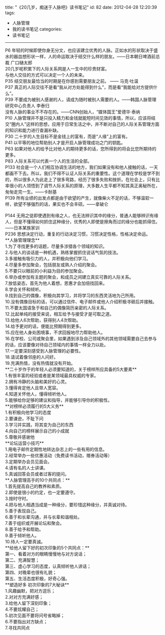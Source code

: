 title: "《20几岁，痴迷于人脉吧》读书笔记"
id: 82
date: 2012-04-28 12:20:39
tags: 
- 人脉管理
- 我的读书笔记
categories: 
- 读书笔记
---

<div>P6 年轻的时候即使你身无分文，也应该建立优秀的人脉。正如水的形状取决于盛水的器皿想形状一样，人的命运取决于结交什么样的朋友。——日本朝日啤酒前总裁 广口樋太郎</div>
<div>20几岁呢积累下的人际关系网是人一生中的珍贵财富。</div>
<div>与他人交往的方式可以决定一个人的未来。</div>
<div>P35 结交朋友最恰当的时期是在你感到需要朋友之前。 —— 马克·吐温</div>
<div>P37 真正的人际交往不是看“我从对方处能得到什么”，而是看“我能给对方提供什么”。</div>
<div>P39 不要成为被别人感谢的人，请成为随时被别人需要的人。——韩国人脉管理研究中心负责人 李泰归</div>
<div>没有人脉的事业不不存在的。——CNN创始人，“媒体国王”爱德华·泰纳</div>
<!--more-->
<div>P10 人脉管理并不是只投入精力和金钱就能短时间见效的事情，所以，应该将结交“圈内人”这样的思想，应用于日常生活之中，并不断对自己的人际关系管理方面的知识和能力进行查漏补缺。</div>
<div>P30 二十岁的人生目标不是金钱上的富有，而是“人缘”上的富有。</div>
<div>P41 以平等的地位帮助别人才是开启人脉管理成功之门的钥匙。</div>
<div>P63 如果对他人的给予比对他人的期待更多的话，您所得到的将会比您所期待的更多。</div>
<div>P83 人际关系可以代表一个人的生活的全部。</div>
<div>P133 社会是一个人们相互协调生活的地方，我们如果没有和他人接触的话，一天都画不下去。所以，我们不得不认证人际关系的重要性。这个道理在学校是学不到的，所以很多人为此走上了很多弯路，经历了很多失败和挫折。在社会上，只有比率很小的人领悟到了调节人际关系的原理，大多数人生平都不知其真正奥秘所在，匆匆走完一生。——卡耐基</div>
<div>P139 所有业绩的出发点都是由于欲望的产生，就像柴火不足的话，不够温软一样，欲望不够强烈的话，果实也不会丰硕。——拿破仑</div>
&nbsp;
<div>P144 无用之徒即使遇到有缘之人，也无法辨识其中的缘分，普通人能够辨识有缘人，但是不懂得如何抓住这种缘分，优秀的人即使是擦角而过的缘分也能抓得住。——日本某族家训</div>
<div>P236 思想决定行动，重复的行动决定习惯，习惯决定性格，性格决定命运。</div>
<div>**人脉管理理念**</div>
<div>1.为了寻找更多的话题，尽量多涉猎各个领域的知识。</div>
<div>2.与他人的谈话是一种机遇，熟练掌握抓住说话气氛的技法。</div>
<div>3.多接触有吸引力的人，并积极向他们学习。</div>
<div>4.尽量多参加聚会，包括朋友或熟人介绍的聚会。</div>
<div>5.不要只以眼前的小利益为目的参加聚会。</div>
<div>6.举办或参加有主题的聚会，和成员之间建立真实可靠的人际关系。</div>
<div>7.放低姿态，首先为他人着想，恩惠才会加倍找回来。</div>
<div>8.学会关怀和倾听。</div>
<div>9.找到自己的偶像，积极向其学习，并将学习的东西灵活地为己所用。</div>
<div>10.没有偶像目标的话，可以通过信件、电子邮件或他人介绍积极寻砸后并接触。</div>
<div>11.不要太国语急于和自己的偶像简历亲密的人际关系。</div>
<div>12.比起单纯的接受来说，相互给予与接受才是可取之道。</div>
<div>13.给他人6次帮助，获得别人4次帮助。</div>
<div>14.给予更对的话，便能比预期得到更多。</div>
<div>15.应在他人身处困境事，不求回报地尽力帮助他人。</div>
<div>16.在学校、公司或聚会里，如果遇到涉及自己领域外的其他领域需要自己去参与的话，应该要像对待自己领域内的事情一样全力以赴。</div>
<div>17.一定要深刻感受到人脉管理的必要性。</div>
<div>18.请试着像邻座的人问好。</div>
<div>19.充满热情，没有热情就没有开始。</div>
<div>**二十岁作于的年轻人必须要知道的，关于榜样所应具备的5大要素**</div>
<div>1.有很丰富的经验或者是某领域最具权威的专家。</div>
<div>2.拥有冷静的头脑和美好的心灵。</div>
<div>3.懂得肯定他人且带人宽容。</div>
<div>4.知道关怀他人，懂得倾听他人。</div>
<div>5.能够给你足够的建议和指导，并能够引导你的积极性。</div>
<div>**对榜样必须履行的5大义务**</div>
<div>1.有积极向他学习的态度</div>
<div>2.要谦逊，不耻下问</div>
<div>3.学习并实践，将其变为自己的东西</div>
<div>4.向自己的榜样展示自己的小成就</div>
<div>5.尊敬并感谢他</div>
<div>**论坛运营小技巧**</div>
<div>1.用电子邮件定期性地转达杂志上的一些有用的信息。</div>
<div>2.经常举办一些优惠活动（免费读书活动，赠券活动等）</div>
<div>3.定期举办会员见面会。</div>
<div>4.请有名的人士讲课。</div>
<div>5.真诚回答会员或者过客的提问。</div>
<div>**人脉管理高手的10个共同点：**</div>
<div>1.首先提高自己的教养和素质。</div>
<div>2.即使是很小的约定，也一定要遵守。</div>
<div>3.按时守时。</div>
<div>4.把与他人相遇当成是一种缘分，要珍惜这种缘分，并真诚对待。</div>
<div>5.善于表现自己。</div>
<div>6.善于和长辈沟通，并与长辈和谐相处。</div>
<div>7.善于组织或开展论坛和聚会。</div>
<div>8.善于给予和帮助。</div>
<div>9.善于倾听他人。</div>
<div>10.待人一定要真诚。</div>
<div>**给他人留下好的初次印象的5个共同点：**</div>
<div>第一、看着对方的眼睛慢慢地与对方说话；</div>
<div>第二、充满智慧；</div>
<div>第三、虚心学习的态度，认真倾听他人讲话；</div>
<div>第四、对晚辈也很有礼貌；</div>
<div>第五、生活态度积极，好奇心强。</div>
<div>**塑造好多 初次印象的7大秘诀**</div>
<div>1.风趣幽默，把对方逗乐；</div>
<div>2.对对方充满好感；</div>
<div>3.给他人留下深刻印象；</div>
<div>4.不要炫耀自己；</div>
<div>5.初次见面不要将问号省略掉；</div>
<div>6.不要指出对方缺点；</div>
<div>7.寻找共同点</div>